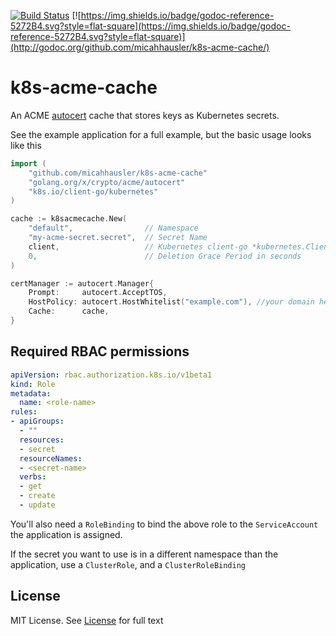 [![Build Status](https://travis-ci.org/micahhausler/k8s-acme-cache.svg)](https://travis-ci.org/micahhausler/k8s-acme-cache)
[![https://img.shields.io/badge/godoc-reference-5272B4.svg?style=flat-square](https://img.shields.io/badge/godoc-reference-5272B4.svg?style=flat-square)](http://godoc.org/github.com/micahhausler/k8s-acme-cache/)

# k8s-acme-cache

An ACME [autocert](https://godoc.org/golang.org/x/crypto/acme/autocert#Cache)
cache that stores keys as Kubernetes secrets.

See the example application for a full example, but the basic usage looks like this
```go
import (
    "github.com/micahhausler/k8s-acme-cache"
    "golang.org/x/crypto/acme/autocert"
    "k8s.io/client-go/kubernetes"
)

cache := k8sacmecache.New(
    "default",                // Namespace
    "my-acme-secret.secret",  // Secret Name
    client,                   // Kubernetes client-go *kubernetes.ClientSet
    0,                        // Deletion Grace Period in seconds
)

certManager := autocert.Manager{
    Prompt:     autocert.AcceptTOS,
    HostPolicy: autocert.HostWhitelist("example.com"), //your domain here
    Cache:      cache,
}
```

## Required RBAC permissions

```yaml
apiVersion: rbac.authorization.k8s.io/v1beta1
kind: Role
metadata:
  name: <role-name>
rules:
- apiGroups:
  - ""
  resources:
  - secret
  resourceNames:
  - <secret-name>
  verbs:
  - get
  - create
  - update
```

You'll also need a `RoleBinding` to bind the above role to the `ServiceAccount`
the application is assigned.

If the secret you want to use is in a different namespace than the application,
use a `ClusterRole`, and a `ClusterRoleBinding`

## License
MIT License. See [License](/LICENSE) for full text
